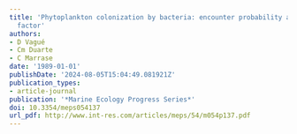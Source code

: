 ```yaml
---
title: 'Phytoplankton colonization by bacteria: encounter probability as a limiting
  factor'
authors:
- D Vagué
- Cm Duarte
- C Marrase
date: '1989-01-01'
publishDate: '2024-08-05T15:04:49.081921Z'
publication_types:
- article-journal
publication: '*Marine Ecology Progress Series*'
doi: 10.3354/meps054137
url_pdf: http://www.int-res.com/articles/meps/54/m054p137.pdf
---
```

